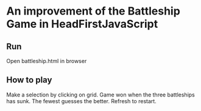 # An improvement of the Battleship Game in HeadFirstJavaScript

## Run

Open battleship.html in browser

## How to play

Make a selection by clicking on grid.
Game won when the three battleships has sunk. The fewest guesses the better.
Refresh to restart.
